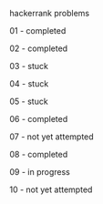 hackerrank problems

01 - completed

02 - completed

03 - stuck

04 - stuck

05 - stuck

06 - completed

07 - not yet attempted

08 - completed

09 - in progress

10 - not yet attempted
